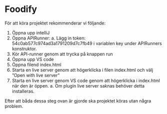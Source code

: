 # Foodify
För att köra projektet rekommenderar vi följande:

1.	Öppna upp intelliJ
2.	Öppna APIRunner:
      a.	Lägg in token: 54c0ab577c974ad3a1791209d7c7fb49 i variablen key under APIRunners konstruktor.
3.	Kör API-runner genom att trycka på knappen run
4.	Öppna upp VS code
5.	Öppna filend index.html
6.	Starta en live server genom att högerklicka i filen index.html och välj ”Open with live server”
7.	Starta en live server genom VS code genom att högerklicka i index.html när den är öppen.
      a.	Om plugin live server saknas behöver detta installeras.

Efter att båda dessa steg ovan är gjorde ska projektet köras utan några problem.
